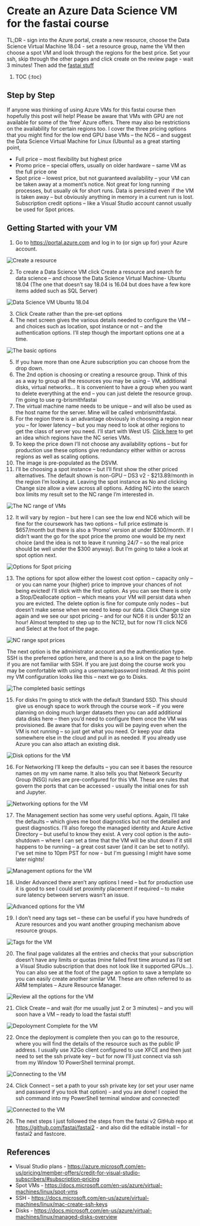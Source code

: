 # Create an Azure Data Science VM for the fastai course

TL;DR - sign into the Azure portal, create a new resource, choose the Data Science Virtual Machine 18.04 - set a resource group, name the VM then choose a spot VM and look through the regions for the best price.  Set your ssh, skip through the other pages and click create on the review page - wait 3 minutes! Then add the [fastai stuff](https://github.com/fastai/fastai2)

1. TOC
{:toc}

## Step by Step

If anyone was thinking of using Azure VMs for this fastai course then hopefully this post will help!  Please be aware that VMs with GPU are not available for some of the ‘free’ Azure offers.  There may also be restrictions on the availability for certain regions too.  I cover the three pricing options that you might find for the low end GPU base VMs – the NC6 – and suggest the Data Science Virtual Machine for Linux (Ubuntu) as a great starting point,
- Full price – most flexibility but highest price
- Promo price – special offers, usually on older hardware – same VM as the full price one
- Spot price – lowest price, but not guaranteed availability – your VM can be taken away at a moment’s notice.  Not great for long running processes, but usually ok for short runs.  Data is persisted even if the VM is taken away – but obviously anything in memory in a current run is lost.  Subscription credit options – like a Visual Studio account cannot usually be used for Spot prices.

## Getting Started with your VM

1.	Go to https://portal.azure.com and log in to (or sign up for) your Azure account. 

![](/images/CreateResource.JPG "Create a resource")

2.	To create a Data Science VM click Create a resource and search for data science – and choose the Data Science Virtual Machine- Ubuntu 18.04 (The one that doesn’t say 18.04 is 16.04 but does have a few kore items added such as SQL Server)

![](/images/DSVM1804.PNG "Data Science VM Ubuntu 18.04")

3.	Click Create rather than the pre-set options
4.	The next screen gives the various details needed to configure the VM – and choices such as location, spot instance or not – and the authentication options.  I’ll step though the important options one at a time.

![](/images/Basics1804Blank.PNG "The basic options")

5.	If you have more than one Azure subscription you can choose from the drop down.
6.	The 2nd option is choosing or creating a resource group.  Think of this as a way to group all the resources you may be using – VM, additional disks, virtual networks…  It is convenient to have a group when you want to delete everything at the end – you can just delete the resource group.  I’m going to use rg-brismithfastai
7.	The virtual machine name needs to be unique – and will also be used as the host name for the server.  Mine will be called vmbrismithfastai.
8.	For the region there is an advantage obviously in choosing a region near you – for lower latency – but you may need to look at other regions to get the class of server you need.  I’ll start with West US.  [Click here](https://azure.microsoft.com/en-us/global-infrastructure/services/?products=virtual-machines) to get an idea which regions have the NC series VMs.
9.	To keep the price down I’ll not choose any availability options – but for production use these options give redundancy either within or across regions as well as scaling options.
10.	The image is pre-populated as the DSVM.
11.	I’ll be choosing a spot instance – but I’ll first show the other priced alternatives.  The default shown is non-GPU – DS3 v2 - $213.89/month in the region I’m looking at.  Leaving the spot instance as No and clicking Change size allow a view across all options. Adding NC into the search box limits my result set to the NC range I’m interested in.  

![](/images/VMSizes.JPG "The NC range of VMs")

12.	It will vary by region – but here I can see the low end NC6 which will be fine for the coursework has two options – full price estimate is $657/month but there is also a ‘Promo’ version at under $300/month.  If I didn’t want the go for the spot price the promo one would be my next choice (and the idea is not to leave it running 24/7 – so the real price should be well under the $300 anyway).  But I’m going to take a look at spot option next.

![](/images/SpotOptions.JPG "Options for Spot pricing")

13.	The options for spot allow either the lowest cost option – capacity only – or you can name your (higher) price to improve your chances of not being evicted!  I’ll stick with the first option.  As you can see there is only a Stop/Deallocate option – which means your VM will persist data when you are evicted.  The delete option is fine for compute only nodes – but doesn’t make sense when we need to keep our data.  Click Change size again and we see our spot pricing – and for our NC6 it is under $0.12 an hour! Almost tempted to step up to the NC12, but for now I’ll click NC6 and Select at the foot of the page.

![](/images/VMSizesSPOT.JPG "NC range spot prices")

The next option is the administrator account and the authentication type.  SSH is the preferred option here, and there is a,so a link on the page to help if you are not familiar with SSH.  If you are just doing the course work you may be comfortable with using a username/password instead. At this point my VM configuration looks like this – next we go to Disks.

![](/images/Basics1804.PNG "The completed basic settings")

15.	For disks I’m going to stick with the default Standard SSD.  This should give us enough space to work through the course work – if you were planning on doing much larger datasets then you can add additional data disks here – then you’d need to configure them once the VM was provisioned.  Be aware that for disks you will be paying even when the VM is not running – so just get what you need.  Or keep your data somewhere else in the cloud and pull in as needed.  If you already use Azure you can also attach an existing disk. 

![](/images/Disks.PNG "Disk options for the VM")

16.	For Networking I’ll keep the defaults – you can see it bases the resource names on my vm name name.  It also tells you that Network Security Group (NSG) rules are pre-configured for this VM.  These are rules that govern the ports that can be accessed - usually the initial ones for ssh and Jupyter.

![](/images/Networking.PNG "Networking options for the VM")

17.	The Management section has some very useful options.  Again, I’ll take the defaults – which gives me boot diagnostics but not the detailed and guest diagnostics.  I’ll also forego the managed identity and Azure Active Directory – but useful to know they exist.  A very cool option is the auto-shutdown – where I can set a time that the VM will be shut down if it still happens to be running – a great cost saver (and it can be set to notify). I’ve set mine to 10pm PST for now - but I'm guessing I might have some later nights!

![](/images/Management.PNG "Management options for the VM")

18.	Under Advanced there aren’t any options I need – but for production use it is good to see I could set proximity placement if required – to make sure latency between servers wasn’t an issue. 

![](/images/Advanced.PNG "Advanced options for the VM")

19.	I don’t need any tags set – these can be useful if you have hundreds of Azure resources and you want another grouping mechanism above resource groups. 

![](/images/Tags.PNG "Tags for the VM")

20.	The final page validates all the entries and checks that your subscription doesn’t have any limits or quotas (mine failed first time around as I’d set a Visual Studio subscription that does not look like it supported GPUs…).  You can also see at the foot of the page an option to save a template so you can easily create another similar VM.  These are often referred to as ARM templates – Azure Resource Manager. 

![](/images/Review.PNG "Review all the options for the VM")

21.	Click Create – and wait (for me usually just 2 or 3 minutes) – and you will soon have a VM – ready to load the fastai stuff! 

![](/images/Complete.PNG "Depoloyment Complete for the VM")

22.	Once the deployment is complete then you can go to the resource, where you will find the details of the resource such as the public IP address.  I usually use X2Go client configured to use XFCE and then just need to set the ssh private key – but for now I’ll just connect via ssh from my Window 10 PowerShell terminal prompt.

![](/images/Connect.PNG "Connecting to the VM")

24.	Click Connect – set a path to your ssh private key (or set your user name and password if you took that option) – and you are done! I copied the ssh command into my PowerShell terminal window and connected!

![](/images/Connected.PNG "Connected to the VM")

26.	The next steps I just followed the steps from the fastai v2 GitHub repo at https://github.com/fastai/fastai2 - and also did the editable install – for fastai2 and fastcore. 

## References

- Visual Studio plans - https://azure.microsoft.com/en-us/pricing/member-offers/credit-for-visual-studio-subscribers/#subscription-pricing
- Spot VMs - https://docs.microsoft.com/en-us/azure/virtual-machines/linux/spot-vms
- SSH - https://docs.microsoft.com/en-us/azure/virtual-machines/linux/mac-create-ssh-keys
- Disks - https://docs.microsoft.com/en-us/azure/virtual-machines/linux/managed-disks-overview
